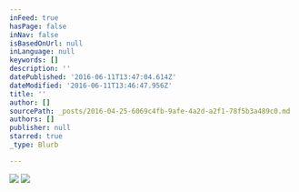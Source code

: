 ```yaml
---
inFeed: true
hasPage: false
inNav: false
isBasedOnUrl: null
inLanguage: null
keywords: []
description: ''
datePublished: '2016-06-11T13:47:04.614Z'
dateModified: '2016-06-11T13:46:47.956Z'
title: ''
author: []
sourcePath: _posts/2016-04-25-6069c4fb-9afe-4a2d-a2f1-78f5b3a489c0.md
authors: []
publisher: null
starred: true
_type: Blurb

---
```

![](https://the-grid-user-content.s3-us-west-2.amazonaws.com/a09ceb3f-77d7-4e60-8af8-02402661d71a.jpg)
![](https://the-grid-user-content.s3-us-west-2.amazonaws.com/266aab73-5b8c-43b4-83c5-1fe44ebb837f.jpg)
